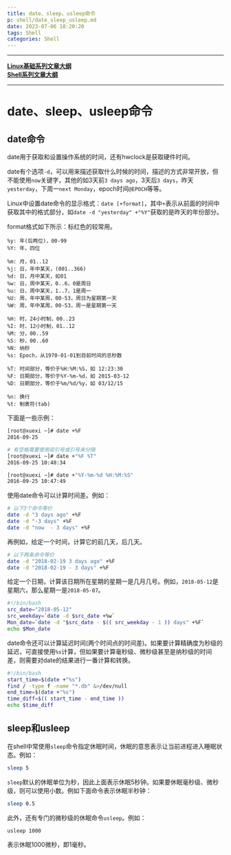 ```yaml
---
title: date、sleep、usleep命令
p: shell/date_sleep_usleep.md
date: 2023-07-06 18:20:20
tags: Shell
categories: Shell
---
```


--------

**[Linux基础系列文章大纲](/linux/index)**  
**[Shell系列文章大纲](/shell/index)**

--------

# date、sleep、usleep命令

## date命令

date用于获取和设置操作系统的时间，还有hwclock是获取硬件时间。

date有个选项`-d`，可以用来描述获取什么时候的时间，描述的方式非常开放，但不能使用`now`关键字，其他的如3天前`3 days ago`，3天后`3 days`，昨天`yesterday`，下周一`next Monday`，epoch时间`@EPOCH`等等。

Linux中设置date命令的显示格式：`date [+format]`，其中`+`表示从前面的时间中获取其中的格式部分，如`date -d "yesterday" +"%Y"`获取的是昨天的年份部分。

format格式如下所示：标红色的较常用。

```
%y: 年(后两位)，00-99
%Y: 年，四位

%m: 月，01..12
%j: 日，年中某天，(001..366)
%d: 日，月中某天，如01 
%w: 日，周中某天，0..6，0是周日
%u: 日，周中某天，1..7，1是周一
%U: 周，年中某周，00-53，周日为星期第一天
%W: 周，年中某周，00-53，周一是星期第一天

%H: 时，24小时制，00..23
%I: 时，12小时制，01..12
%M: 分，00..59
%S: 秒，00..60
%N: 纳秒
%s: Epoch，从1970-01-01到目前时间的总秒数

%T: 时间部分，等价于%H:%M:%S，如 12:23:30
%F: 日期部分，等价于%Y-%m-%d，如 2015-03-12
%D: 日期部分，等价于%m/%d/%y，如 03/12/15

%n: 换行
%t: 制表符(tab)
```

下面是一些示例：

```bash
[root@xuexi ~]# date +%F
2016-09-25

# 有空格需要使用双引号或引号来分隔
[root@xuexi ~]# date +"%F %T"
2016-09-25 10:48:34

[root@xuexi ~]# date +"%Y-%m-%d %H:%M:%S"
2016-09-25 10:47:49
```

使用date命令可以计算时间差。例如：

```bash
# 以下3个命令等价
date -d "3 days ago" +%F
date -d "-3 days" +%F
date -d "now  - 3 days" +%F
```

再例如，给定一个时间，计算它的前几天，后几天。

```bash
# 以下两条命令等价
date -d "2018-02-19 3 days ago" +%F
date -d "2018-02-19 - 3 days" +%F
```

给定一个日期，计算该日期所在星期的星期一是几月几号。例如，`2018-05-12`是星期六，那么星期一是`2018-05-07`。

```bash
#!/bin/bash
src_date="2018-05-12"
src_weekday=`date -d $src_date +%w`
Mon_date=`date -d "$src_date - $(( src_weekday - 1 )) days" +%F`
echo $Mon_date
```

date命令还可以计算延迟时间(两个时间点的时间差)。如果要计算精确度为秒级的延迟，可直接使用`%s`计算，但如果要计算毫秒级、微秒级甚至是纳秒级的时间差，则需要对date的结果进行一番计算和转换。

```bash
#!/bin/bash
start_time=$(date +"%s")
find / -type f -name "*.db" &>/dev/null
end_time=$(date +"%s")
time_diff=$(( start_time - end_time ))
echo $time_diff
```

## sleep和usleep

在shell中常使用`sleep`命令指定休眠时间，休眠的意思表示让当前进程进入睡眠状态。例如：

```bash
sleep 5
```

`sleep`默认的休眠单位为秒，因此上面表示休眠5秒钟。如果要休眠毫秒级、微秒级，则可以使用小数。例如下面命令表示休眠半秒钟：

```bash
sleep 0.5
```

此外，还有专门的微秒级的休眠命令`usleep`。例如：

```bash
usleep 1000
```

表示休眠1000微秒，即1毫秒。